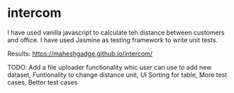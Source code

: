 # intercom

I have used vanilla javascript to calculate teh distance between customers and office. I have used Jasmine as testing framework to write  unit tests.

Results:  https://maheshgadge.github.io/intercom/

TODO:
Add a file uploader functionality whic user can use to add new dataset,
Funtionality to change distance unit,
UI Sorting for table,
More test cases,
Better test cases
